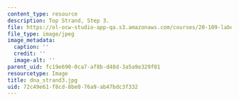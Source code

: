 ```yaml
---
content_type: resource
description: Top Strand, Step 3.
file: https://ol-ocw-studio-app-qa.s3.amazonaws.com/courses/20-109-laboratory-fundamentals-in-biological-engineering-fall-2007/72c49e61f8cd8be076a9ab47bdc3f332_dna_strand3.jpg
file_type: image/jpeg
image_metadata:
  caption: ''
  credit: ''
  image-alt: ''
parent_uid: fc19e690-0ca7-af8b-d48d-3a5a9e329f01
resourcetype: Image
title: dna_strand3.jpg
uid: 72c49e61-f8cd-8be0-76a9-ab47bdc3f332
---
```

